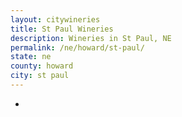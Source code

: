 ```yaml
---
layout: citywineries
title: St Paul Wineries
description: Wineries in St Paul, NE
permalink: /ne/howard/st-paul/
state: ne
county: howard
city: st paul
---
```

-
